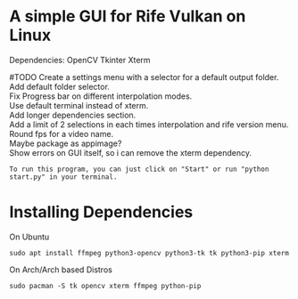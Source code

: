  # A simple GUI for Rife Vulkan on Linux
Dependencies:
OpenCV
Tkinter
Xterm

#TODO 
Create a settings menu with a selector for a default output folder. <br />
Add default folder selector. <br />
Fix Progress bar on different interpolation modes. <br />
Use default terminal instead of xterm. <br />
Add longer dependencies section. <br />
Add a limit of 2 selections in each times interpolation and rife version menu. <br />
Round fps for a video name. <br />
Maybe package as appimage? <br />
Show errors on GUI itself, so i can remove the xterm dependency.
```
To run this program, you can just click on "Start" or run "python start.py" in your terminal.
```
# Installing Dependencies
On Ubuntu <br />
```
sudo apt install ffmpeg python3-opencv python3-tk tk python3-pip xterm
```
On Arch/Arch based Distros <br />
```
sudo pacman -S tk opencv xterm ffmpeg python-pip
```
